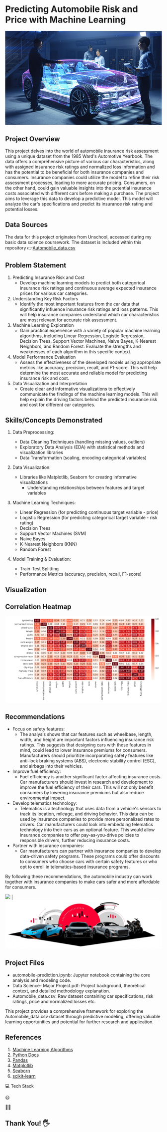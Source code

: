 # Predicting Automobile Risk and Price with Machine Learning

![](automobile.jpg)

## Project Overview
This project delves into the world of automobile insurance risk assessment using a unique dataset from the 1985 Ward's Automotive Yearbook. The data offers a comprehensive picture of various car characteristics, along with assigned insurance risk ratings and normalized loss information and has the potential to be beneficial for both insurance companies and consumers. Insurance companies could utilize the model to refine their risk assessment processes, leading to more accurate pricing. Consumers, on the other hand, could gain valuable insights into the potential insurance costs associated with different cars before making a purchase. The project aims to leverage this data to develop a predictive model. This model will analyze the car's specifications and predict its insurance risk rating and potential losses. 

## Data Sources
The data for this project originates from Unschool, accessed during my basic data science coursework. The dataset is included within this repository 👉[Automobile_data.csv](https://github.com/Thadkapally-Saikiran/Automobile-Prediction/blob/main/Automobile_data.csv)

## Problem Statement
1. Predicting Insurance Risk and Cost
   - Develop machine learning models to predict both categorical insurance risk ratings and continuous average expected insurance prices for various car categories.
2. Understanding Key Risk Factors
   - Identify the most important features from the car data that significantly influence insurance risk ratings and loss patterns. This will help insurance companies understand which car characteristics are most relevant for accurate risk assessment.
3. Machine Learning Exploration
   - Gain practical experience with a variety of popular machine learning algorithms, including Linear Regression, Logistic Regression, Decision Trees, Support Vector Machines, Naive Bayes, K-Nearest Neighbors, and Random Forest. Evaluate the strengths and weaknesses of each algorithm in this specific context.
4. Model Performance Evaluation
   -  Assess the effectiveness of the developed models using appropriate metrics like accuracy, precision, recall, and F1-score. This will help determine the most accurate and reliable model for predicting insurance risk and cost.
5. Data Visualization and Interpretation
   - Create clear and informative visualizations to effectively communicate the findings of the machine learning models. This will help explain the driving factors behind the predicted insurance risk and cost for different car categories.

## Skills/Concepts Demonstrated
1. Data Preprocessing:
   - Data Cleaning Techniques (handling missing values, outliers)
   - Exploratory Data Analysis (EDA) with statistical methods and visualization libraries
   - Data Transformation (scaling, encoding categorical variables)

2. Data Visualization:
   - Libraries like Matplotlib, Seaborn for creating informative visualizations
     - Understanding relationships between features and target variables
   
4. Machine Learning Techniques:
   - Linear Regression (for predicting continuous target variable - price)
   - Logistic Regression (for predicting categorical target variable - risk rating)
   - Decision Trees
   - Support Vector Machines (SVM)
   - Naive Bayes
   - K-Nearest Neighbors (KNN)
   - Random Forest
5. Model Training & Evaluation:
   - Train-Test Splitting
   - Performance Metrics (accuracy, precision, recall, F1-score)


## Visualization

Correlation Heatmap  
---
![](correlation_heatmap.png)

## Recommendations
- Focus on safety features:
  - The analysis shows that car features such as wheelbase, length, width, and height are important factors influencing insurance risk ratings. This suggests that designing cars with these features in mind,  could lead to lower insurance premiums for consumers. Manufacturers should prioritize incorporating safety features like anti-lock braking systems (ABS), electronic stability control (ESC), and airbags into their vehicles.
- Improve fuel efficiency:
  - Fuel efficiency is another significant factor affecting insurance costs.  Car manufacturers should invest in research and development to improve the fuel efficiency of their cars. This will not only benefit consumers by lowering insurance premiums but also reduce environmental impact.
- Develop telematics technology:
  - Telematics is a technology that uses data from a vehicle's sensors to track its location, mileage, and driving behavior.  This data can be used by insurance companies to provide more personalized rates to drivers.  Car manufacturers could look into embedding telematics technology into their cars as an optional feature. This would allow insurance companies to offer pay-as-you-drive policies to responsible drivers, further reducing insurance costs.
- Partner with insurance companies:
  - Car manufacturers can partner with insurance companies to develop data-driven safety programs.  These programs could offer discounts to consumers who choose cars with certain safety features or who opt to enroll in telematics-based insurance programs.

By following these recommendations, the automobile industry can work together with insurance companies to make cars safer and more affordable for consumers.

![](automobile_gif1.gif)           |       ![](automobile_gif2.gif)

## Project Files
* automobile-prediction.ipynb: Jupyter notebook containing the core analysis and modeling code.
* Data Science- Major Project.pdf: Project background, theoretical context, and detailed methodology explanation.
* Automobile_data.csv: Raw dataset containing car specifications, risk ratings, price and normalized losses etc.
  
This project provides a comprehensive framework for exploring the Automobile_data.csv dataset through predictive modeling, offering valuable learning opportunities and potential for further research and application.

## References
1. [Machine Learning Algorithms](https://www.kaggle.com/code/marcovasquez/top-machine-learning-algorithms-beginner)
2. [Python Docs](https://docs.python.org/3/tutorial/)
3. [Pandas](https://pandas.pydata.org/docs/)
4. [Matplotlib](https://matplotlib.org/stable/users/getting_started/)
5. [Seaborn](https://seaborn.pydata.org/tutorial/introduction.html)
6. [scikit-learn](https://scikit-learn.org/stable/getting_started.html)

💻 Tech Stack

😃

🧑‍💻

## Thank You! 🖐️
